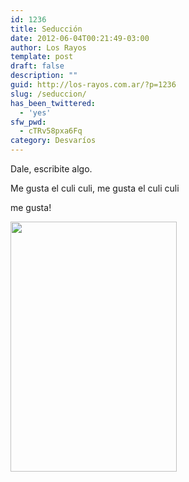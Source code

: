 ```yaml
---
id: 1236
title: Seducción
date: 2012-06-04T00:21:49-03:00
author: Los Rayos
template: post
draft: false
description: ""
guid: http://los-rayos.com.ar/?p=1236
slug: /seduccion/
has_been_twittered:
  - 'yes'
sfw_pwd:
  - cTRv58pxa6Fq
category: Desvaríos
---
```

Dale, escribite algo.

Me gusta el culi culi, me gusta el culi culi

me gusta!

<img class="alignnone" src="https://imagenes.publico.es/resources/archivos/2010/3/13/1268514049066ENGLISHdn.jpg" alt="" width="266" height="400" />